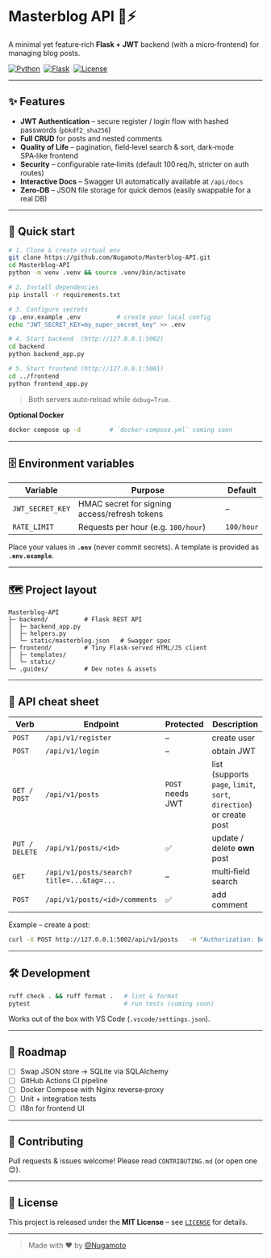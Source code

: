 # Masterblog API 📝⚡️

A minimal yet feature‑rich **Flask + JWT** backend (with a micro‑frontend) for managing blog posts.

[![Python](https://img.shields.io/badge/python-3.10%2B-blue?logo=python)](https://www.python.org/) 
[![Flask](https://img.shields.io/badge/Flask-3.0-lightgrey?logo=flask)](https://flask.palletsprojects.com/) 
[![License](https://img.shields.io/badge/license-MIT-green)](#license) 

---

## ✨ Features

- **JWT Authentication** – secure register / login flow with hashed passwords (`pbkdf2_sha256`)  
- **Full CRUD** for posts and nested comments  
- **Quality of Life** – pagination, field‑level search & sort, dark‑mode SPA‑like frontend  
- **Security** – configurable rate‑limits (default 100 req/h, stricter on auth routes)  
- **Interactive Docs** – Swagger UI automatically available at `/api/docs`  
- **Zero‑DB** – JSON file storage for quick demos (easily swappable for a real DB)

---

## 🚀 Quick start

```bash
# 1. Clone & create virtual env
git clone https://github.com/Nugamoto/Masterblog-API.git
cd Masterblog-API
python -m venv .venv && source .venv/bin/activate

# 2. Install dependencies
pip install -r requirements.txt

# 3. Configure secrets
cp .env.example .env          # create your local config
echo "JWT_SECRET_KEY=my_super_secret_key" >> .env

# 4. Start backend  (http://127.0.0.1:5002)
cd backend
python backend_app.py

# 5. Start frontend (http://127.0.0.1:5001)
cd ../frontend
python frontend_app.py
```

> Both servers auto‑reload while `debug=True`.

**Optional Docker**

```bash
docker compose up -d        # `docker-compose.yml` coming soon
```

---

## 🗄️ Environment variables

| Variable | Purpose | Default |
|----------|---------|---------|
| `JWT_SECRET_KEY` | HMAC secret for signing access/refresh tokens | – |
| `RATE_LIMIT` | Requests per hour (e.g. `100/hour`) | `100/hour` |

Place your values in **`.env`** (never commit secrets). A template is provided as **`.env.example`**.

---

## 🗺️ Project layout

```
Masterblog-API
├─ backend/          # Flask REST API
│  ├─ backend_app.py
│  ├─ helpers.py
│  └─ static/masterblog.json   # Swagger spec
├─ frontend/         # Tiny Flask‑served HTML/JS client
│  ├─ templates/
│  └─ static/
└─ .guides/          # Dev notes & assets
```

---

## 🔌 API cheat sheet

| Verb | Endpoint | Protected | Description |
|------|----------|-----------|-------------|
| `POST` | `/api/v1/register` | – | create user |
| `POST` | `/api/v1/login` | – | obtain JWT |
| `GET / POST` | `/api/v1/posts` | `POST` needs JWT | list (supports `page`, `limit`, `sort`, `direction`) or create post |
| `PUT / DELETE` | `/api/v1/posts/<id>` | ✅ | update / delete **own** post |
| `GET` | `/api/v1/posts/search?title=...&tag=...` | – | multi‑field search |
| `POST` | `/api/v1/posts/<id>/comments` | ✅ | add comment |

Example – create a post:

```bash
curl -X POST http://127.0.0.1:5002/api/v1/posts   -H "Authorization: Bearer $TOKEN"   -H "Content-Type: application/json"   -d '{"title":"Hello","content":"World"}'
```

---

## 🛠️ Development

```bash
ruff check . && ruff format .   # lint & format
pytest                          # run tests (coming soon)
```

Works out of the box with VS Code (`.vscode/settings.json`).

---

## 🔮 Roadmap

- [ ] Swap JSON store → SQLite via SQLAlchemy  
- [ ] GitHub Actions CI pipeline  
- [ ] Docker Compose with Nginx reverse‑proxy  
- [ ] Unit + integration tests  
- [ ] i18n for frontend UI  

---

## 🤝 Contributing

Pull requests & issues welcome! Please read `CONTRIBUTING.md` (or open one 😊).

---

## 📝 License

This project is released under the **MIT License** – see [`LICENSE`](LICENSE) for details.

---

> Made with ♥ by [@Nugamoto](https://github.com/Nugamoto)
